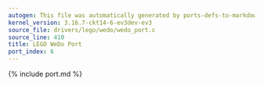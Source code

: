```yaml
---
autogen: This file was automatically generated by ports-defs-to-markdown.py
kernel_version: 3.16.7-ckt14-6-ev3dev-ev3
source_file: drivers/lego/wedo/wedo_port.c
source_line: 410
title: LEGO WeDo Port
port_index: 6
---
```


{% include port.md %}
